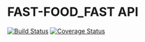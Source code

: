 # FAST-FOOD_FAST API
[![Build Status](https://travis-ci.org/edmondsylar/Fast-Food_api.svg?branch=api)](https://travis-ci.org/edmondsylar/Fast-Food_api)
[![Coverage Status](https://coveralls.io/repos/github/edmondsylar/Fast-Food_api/badge.svg?branch=api)](https://coveralls.io/github/edmondsylar/Fast-Food_api?branch=api)
